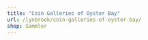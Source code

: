 ```yaml
---
title: "Coin Galleries of Oyster Bay"
url: /lynbrook/coin-galleries-of-oyster-bay/
shop: Sammler
---
```

